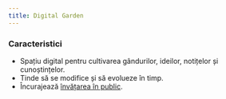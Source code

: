 ```yaml
---
title: Digital Garden
---
```

### Caracteristici
- Spațiu digital pentru cultivarea gândurilor, ideilor, notițelor și cunoștințelor. 
- Tinde să se modifice și să evolueze în timp. 
- Încurajează [învățarea în public](https://www.swyx.io/learn-in-public/).
